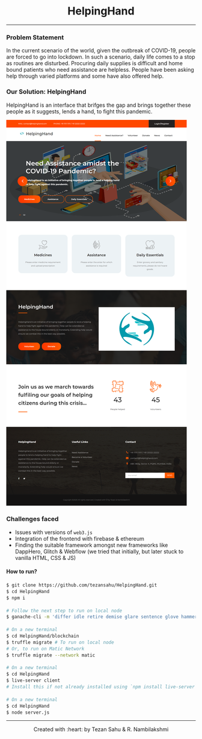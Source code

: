 <h1 align="center">HelpingHand</h1>
<p align="center"> </p>

***

### Problem Statement 
In the current scenario of the world, given the outbreak of COVID-19, people are forced to go into lockdown. In such a scenario, daily life comes to a stop as routines are disturbed. Procuring daily supplies is difficult and home bound patients who need assistance are helpless. People have been asking help through varied platforms and some have also offered help.  


### Our Solution: HelpingHand 

HelpingHand is an interface that brifges the gap and brings together these people as it suggests, lends a hand, to fight this pandemic.

![github-small](/client/images/launchpage.png) 

### Challenges faced

- Issues with versions of `web3.js`
- Integration of the frontend with firebase & ethereum 
- Finding the suitable framework amongst new frameworks like DappHero, Glitch & Webflow (we tried that initially, but later stuck to vanilla HTML, CSS & JS)

#### How to run?

```bash
$ git clone https://github.com/tezansahu/HelpingHand.git
$ cd HelpingHand
$ npm i

# Follow the next step to run on local node
$ ganache-cli -m 'differ idle retire demise glare sentence glove hammer iron mango way empty'

# On a new terminal
$ cd HelpingHand/blockchain
$ truffle migrate # To run on local node
# Or, to run on Matic Network
$ truffle migrate --network matic

# On a new terminal
$ cd HelpingHand
$ live-server client
# Install this if not already installed using `npm install live-server`

# On a new terminal
$ cd HelpingHand
$ node server.js
```


***

<p align="center">Created with :heart: by Tezan Sahu & R. Nambilakshmi</p>

